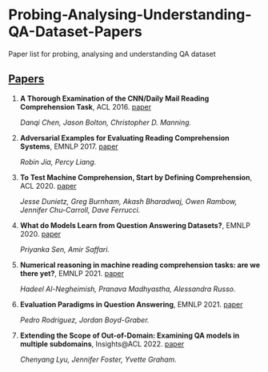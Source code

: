 # Probing-Analysing-Understanding-QA-Dataset-Papers
Paper list for probing, analysing and understanding QA dataset

## [Papers](#content)

1. **A Thorough Examination of the CNN/Daily Mail Reading Comprehension Task**, ACL 2016. [paper](https://aclanthology.org/P16-1223.pdf)

    *Danqi Chen, Jason Bolton, Christopher D. Manning.*

1. **Adversarial Examples for Evaluating Reading Comprehension Systems**, EMNLP 2017. [paper](https://aclanthology.org/D17-1215.pdf)

    *Robin Jia, Percy Liang.*
    
1. **To Test Machine Comprehension, Start by Defining Comprehension**, ACL 2020. [paper](https://aclanthology.org/2020.acl-main.701.pdf)

    *Jesse Dunietz, Greg Burnham, Akash Bharadwaj, Owen Rambow, Jennifer Chu-Carroll, Dave Ferrucci.*
    
1. **What do Models Learn from Question Answering Datasets?**, EMNLP 2020. [paper](https://aclanthology.org/2020.emnlp-main.190.pdf)

    *Priyanka Sen, Amir Saffari.*
    
1. **Numerical reasoning in machine reading comprehension tasks: are we there yet?**, EMNLP 2021. [paper](https://aclanthology.org/2021.emnlp-main.759.pdf)

   *Hadeel Al-Negheimish, Pranava Madhyastha, Alessandra Russo.*
   
1. **Evaluation Paradigms in Question Answering**, EMNLP 2021. [paper](https://aclanthology.org/2021.emnlp-main.758.pdf)

   *Pedro Rodriguez, Jordan Boyd-Graber.*
 
1. **Extending the Scope of Out-of-Domain: Examining QA models in multiple subdomains**, Insights@ACL 2022. [paper](https://aclanthology.org/2022.insights-1.4.pdf)

    *Chenyang Lyu, Jennifer Foster, Yvette Graham.*
